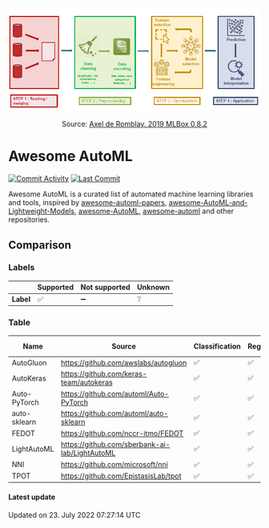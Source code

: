 <p align="center">
  <img src="templates/auto-ml-process.png" width="512" />
</p>
<p align="center">
Source: 
  <a href="https://www.slideshare.net/AxeldeRomblay?utm_campaign=profiletracking&utm_medium=sssite&utm_source=ssslideview" target="_blank">Axel de Romblay, 2019 MLBox 0.8.2</a>
</p> 

# Awesome AutoML

[![Commit Activity](https://shields.io/github/commit-activity/m/shamilnabiyev/awesome-automl)](https://github.com/shamilnabiyev/awesome-automl)
[![Last Commit](https://shields.io/github/last-commit/shamilnabiyev/awesome-automl)](https://github.com/shamilnabiyev/awesome-automl)

Awesome AutoML is a curated list of automated machine learning libraries and tools, inspired by [awesome-automl-papers](https://github.com/hibayesian/awesome-automl-papers), [awesome-AutoML-and-Lightweight-Models](https://github.com/guan-yuan/awesome-AutoML-and-Lightweight-Models), [awesome-AutoML](https://github.com/windmaple/awesome-AutoML), [awesome-automl](https://github.com/ChanChiChoi/awesome-automl) and other repositories. 

## Comparison

### Labels

|    | Supported| Not supported | Unknown |
|--|--|--|--|
| **Label** | :white_check_mark: | :heavy_minus_sign: | :grey_question: |

### Table

| Name         | Source                                         | Classification     | Regression         | Clustering         | Time series        | Image Classification | Object Detection   | NLP Tasks          | Data cleaning      | Feature Engineering | Feature Selection  | Hyperparameter Tuning | Model Selection    | Model Evaluation   |
| ------------ | ---------------------------------------------- | ------------------ | ------------------ | ------------------ | ------------------ | -------------------- | ------------------ | ------------------ | ------------------ | ------------------- | ------------------ | --------------------- | ------------------ | ------------------ |
| AutoGluon    | https://github.com/awslabs/autogluon           | :white_check_mark: | :white_check_mark: | :heavy_minus_sign: | :heavy_minus_sign: | :white_check_mark:   | :white_check_mark: | :white_check_mark: | :white_check_mark: | :white_check_mark:  | :white_check_mark: | :white_check_mark:    | :white_check_mark: | :white_check_mark: |
| AutoKeras    | https://github.com/keras-team/autokeras        | :white_check_mark: | :white_check_mark: | :heavy_minus_sign: | :heavy_minus_sign: | :white_check_mark:   | :heavy_minus_sign: | :heavy_minus_sign: | :white_check_mark: | :white_check_mark:  | :white_check_mark: | :white_check_mark:    | :white_check_mark: | :white_check_mark: |
| Auto-PyTorch | https://github.com/automl/Auto-PyTorch         | :white_check_mark: | :white_check_mark: | :heavy_minus_sign: | :heavy_minus_sign: | :white_check_mark:   | :heavy_minus_sign: | :heavy_minus_sign: | :white_check_mark: | :white_check_mark:  | :white_check_mark: | :white_check_mark:    | :white_check_mark: | :white_check_mark: |
| auto-sklearn | https://github.com/automl/auto-sklearn         | :white_check_mark: | :white_check_mark: | :heavy_minus_sign: | :heavy_minus_sign: | :heavy_minus_sign:   | :heavy_minus_sign: | :heavy_minus_sign: | :white_check_mark: | :white_check_mark:  | :white_check_mark: | :white_check_mark:    | :white_check_mark: | :white_check_mark: |
| FEDOT        | https://github.com/nccr-itmo/FEDOT             | :white_check_mark: | :white_check_mark: | :white_check_mark: | :white_check_mark: | :grey_question:      | :grey_question:    | :heavy_minus_sign: | :grey_question:    | :grey_question:     | :white_check_mark: | :white_check_mark:    | :white_check_mark: | :white_check_mark: |
| LightAutoML  | https://github.com/sberbank-ai-lab/LightAutoML | :white_check_mark: | :white_check_mark: | :heavy_minus_sign: | :heavy_minus_sign: | :heavy_minus_sign:   | :heavy_minus_sign: | :white_check_mark: | :white_check_mark: | :white_check_mark:  | :white_check_mark: | :white_check_mark:    | :white_check_mark: | :white_check_mark: |
| NNI          | https://github.com/microsoft/nni               | :white_check_mark: | :white_check_mark: | :grey_question:    | :grey_question:    | :heavy_minus_sign:   | :heavy_minus_sign: | :heavy_minus_sign: | :grey_question:    | :white_check_mark:  | :white_check_mark: | :white_check_mark:    | :grey_question:    | :grey_question:    |
| TPOT         | https://github.com/EpistasisLab/tpot           | :white_check_mark: | :white_check_mark: | :heavy_minus_sign: | :heavy_minus_sign: | :heavy_minus_sign:   | :heavy_minus_sign: | :heavy_minus_sign: | :heavy_minus_sign: | :white_check_mark:  | :white_check_mark: | :white_check_mark:    | :white_check_mark: | :heavy_minus_sign: |


#### Latest update

Updated on 23. July 2022 07:27:14 UTC

